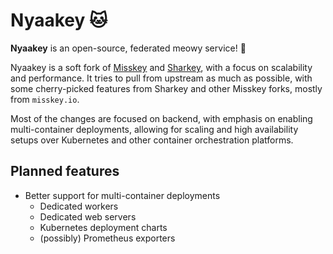 # Nyaakey :cat:

**Nyaakey** is an open-source, federated meowy service! 🐾

Nyaakey is a soft fork of [Misskey](https://joinmisskey.org/) and [Sharkey](https://joinsharkey.org/), with a focus on scalability and performance. It tries to pull from upstream as much as possible, with some cherry-picked features from Sharkey and other Misskey forks, mostly from `misskey.io`.

Most of the changes are focused on backend, with emphasis on enabling multi-container deployments,
allowing for scaling and high availability setups over Kubernetes and other container orchestration platforms.

## Planned features

- Better support for multi-container deployments
  - Dedicated workers
  - Dedicated web servers
  - Kubernetes deployment charts
  - (possibly) Prometheus exporters
